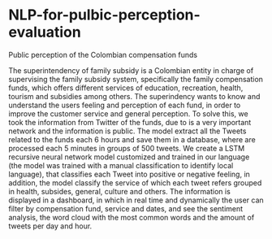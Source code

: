 # NLP-for-pulbic-perception-evaluation
Public perception of the Colombian compensation funds

The superintendency of family subsidy is a Colombian entity in charge of supervising the
family subsidy system, specifically the family compensation funds, which offers different
services of education, recreation, health, tourism and subsidies among others. The
superindency wants to know and understand the users feeling and perception of each fund,
in order to improve the customer service and general perception.
To solve this, we took the information from Twitter of the funds, due to is a very important
network and the information is public. The model extract all the Tweets related to the funds
each 6 hours and save them in a database, where are processed each 5 minutes in groups
of 500 tweets.
We create a LSTM recursive neural network model customized and trained in our language
(the model was trained with a manual classification to identify local language), that classifies
each Tweet into positive or negative feeling, in addition, the model classify the service of
which each tweet refers grouped in health, subsides, general, culture and others.
The information is displayed in a dashboard, in which in real time and dynamically the user
can filter by compensation fund, service and dates, and see the sentiment analysis, the word
cloud with the most common words and the amount of tweets per day and hour.

